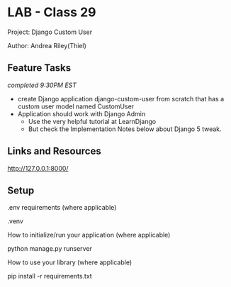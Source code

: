 # LAB - Class 29

Project: Django Custom User

Author: Andrea Riley(Thiel)

## Feature Tasks

*completed 9:30PM EST*

- create Django application django-custom-user from scratch that has a custom user model named CustomUser 
- Application should work with Django Admin
  - Use the very helpful tutorial at LearnDjango
  - But check the Implementation Notes below about Django 5 tweak.

## Links and Resources

<http://127.0.0.1:8000/>

## Setup

.env requirements (where applicable)

  .venv

How to initialize/run your application (where applicable)

python manage.py runserver

How to use your library (where applicable)

pip install -r requirements.txt
